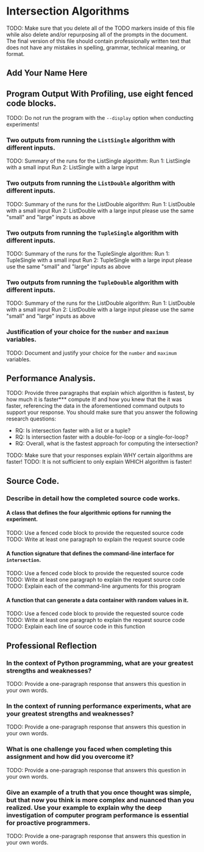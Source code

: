 # Intersection Algorithms

TODO: Make sure that you delete all of the TODO markers inside of this file
while also delete and/or repurposing all of the prompts in the document. The
final version of this file should contain professionally written text that
does not have any mistakes in spelling, grammar, technical meaning, or format.

## Add Your Name Here

## Program Output With Profiling, use eight fenced code blocks.

TODO: Do not run the program with the `--display` option when conducting
experiments!

### Two outputs from running the `ListSingle` algorithm with different inputs.

TODO: Summary of the runs for the ListSingle algorithm:
Run 1: ListSingle with a small input
Run 2: ListSingle with a large input

### Two outputs from running the `ListDouble` algorithm with different inputs.

TODO: Summary of the runs for the ListDouble algorithm:
Run 1: ListDouble with a small input
Run 2: ListDouble with a large input
please use the same "small" and "large" inputs as above

### Two outputs from running the `TupleSingle` algorithm with different inputs.

TODO: Summary of the runs for the TupleSingle algorithm:
Run 1: TupleSingle with a small input
Run 2: TupleSingle with a large input
please use the same "small" and "large" inputs as above

### Two outputs from running the `TupleDouble` algorithm with different inputs.

TODO: Summary of the runs for the ListDouble algorithm:
Run 1: ListDouble with a small input
Run 2: ListDouble with a large input
please use the same "small" and "large" inputs as above

### Justification of your choice for the `number` and `maximum` variables.

TODO: Document and justify your choice for the `number` and `maximum` variables.

## Performance Analysis.

TODO: Provide three paragraphs that explain which algorithm is fastest, by how
much it is faster*** compute it!
and how you knew that the it was faster, referencing the data
in the aforementioned command outputs to support your response. You should make
sure that you answer the following research questions:

- RQ: Is intersection faster with a list or a tuple?
- RQ: Is intersection faster with a double-for-loop or a single-for-loop?
- RQ: Overall, what is the fastest approach for computing the intersection?

TODO: Make sure that your responses explain WHY certain algorithms are faster!
TODO: It is not sufficient to only explain WHICH algorithm is faster!

## Source Code.

### Describe in detail how the completed source code works.

#### A class that defines the four algorithmic options for running the experiment.

TODO: Use a fenced code block to provide the requested source code
TODO: Write at least one paragraph to explain the request source code

#### A function signature that defines the command-line interface for `intersection`.

TODO: Use a fenced code block to provide the requested source code
TODO: Write at least one paragraph to explain the request source code
TODO: Explain each of the command-line arguments for this program

#### A function that can generate a data container with random values in it.

TODO: Use a fenced code block to provide the requested source code
TODO: Write at least one paragraph to explain the request source code
TODO: Explain each line of source code in this function

## Professional Reflection

### In the context of Python programming, what are your greatest strengths and weaknesses?

TODO: Provide a one-paragraph response that answers this question in your own words.

### In the context of running performance experiments, what are your greatest strengths and weaknesses?

TODO: Provide a one-paragraph response that answers this question in your own words.

### What is one challenge you faced when completing this assignment and how did you overcome it?

TODO: Provide a one-paragraph response that answers this question in your own words.

### Give an example of a truth that you once thought was simple, but that now you think is more complex and nuanced than you realized. Use your example to explain why the deep investigation of computer program performance is essential for proactive programmers.

TODO: Provide a one-paragraph response that answers this question in your own words.
